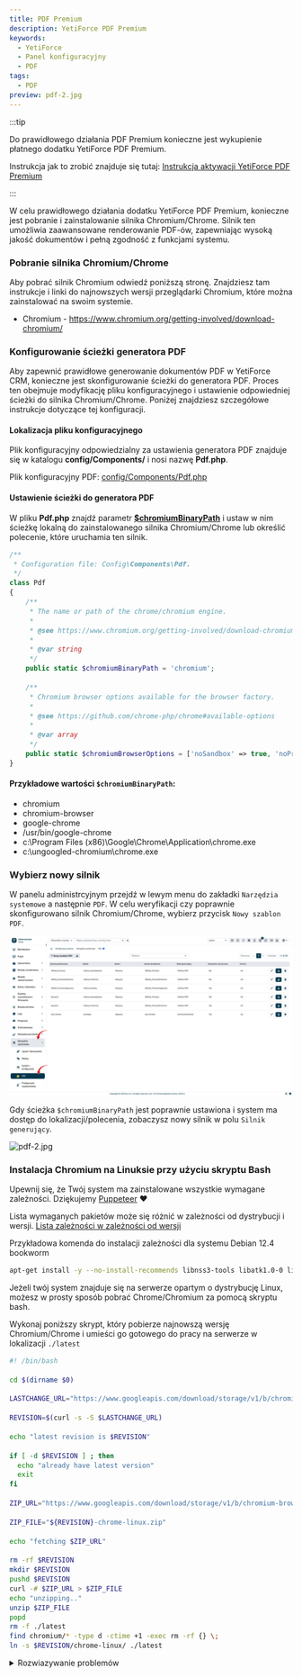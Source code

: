 ```yaml
---
title: PDF Premium
description: YetiForce PDF Premium
keywords:
  - YetiForce
  - Panel konfiguracyjny
  - PDF
tags:
  - PDF
preview: pdf-2.jpg
---
```

:::tip

Do prawidłowego działania PDF Premium konieczne jest wykupienie płatnego dodatku YetiForce PDF Premium.

Instrukcja jak to zrobić znajduje się tutaj: [Instrukcja aktywacji YetiForce PDF Premium](/administrator-guides/marketplace/addons/YetiForce-pdf-premium/)

:::


W celu prawidłowego działania dodatku YetiForce PDF Premium, konieczne jest pobranie i zainstalowanie silnika Chromium/Chrome. Silnik ten umożliwia zaawansowane renderowanie PDF-ów, zapewniając wysoką jakość dokumentów i pełną zgodność z funkcjami systemu.

### Pobranie silnika Chromium/Chrome

Aby pobrać silnik Chromium odwiedź poniższą stronę. Znajdziesz tam instrukcje i linki do najnowszych wersji przeglądarki Chromium, które można zainstalować na swoim systemie.

- Chromium - https://www.chromium.org/getting-involved/download-chromium/

### Konfigurowanie ścieżki generatora PDF

Aby zapewnić prawidłowe generowanie dokumentów PDF w YetiForce CRM, konieczne jest skonfigurowanie ścieżki do generatora PDF. Proces ten obejmuje modyfikację pliku konfiguracyjnego i ustawienie odpowiedniej ścieżki do silnika Chromium/Chrome. Poniżej znajdziesz szczegółowe instrukcje dotyczące tej konfiguracji.

#### Lokalizacja pliku konfiguracyjnego

Plik konfiguracyjny odpowiedzialny za ustawienia generatora PDF znajduje się w katalogu **config/Components/** i nosi nazwę **Pdf.php**.

Plik konfiguracyjny PDF: [config/Components/Pdf.php](https://doc.yetiforce.com/code/classes/Config-Components-Pdf.html)

#### Ustawienie ścieżki do generatora PDF

W pliku **Pdf.php** znajdź parametr **[$chromiumBinaryPath](https://doc.yetiforce.com/code/classes/Config-Components-Pdf.html#property_chromiumBinaryPath)** i  ustaw w nim ścieżkę lokalną do zainstalowanego silnika Chromium/Chrome lub określić polecenie, które uruchamia ten silnik.


```php
/**
 * Configuration file: Config\Components\Pdf.
 */
class Pdf
{
    /**
     * The name or path of the chrome/chromium engine.
     *
     * @see https://www.chromium.org/getting-involved/download-chromium
     *
     * @var string
     */
    public static $chromiumBinaryPath = 'chromium';

    /**
     * Chromium browser options available for the browser factory.
     *
     * @see https://github.com/chrome-php/chrome#available-options
     *
     * @var array
     */
    public static $chromiumBrowserOptions = ['noSandbox' => true, 'noProxyServer' => true];
}
```

#### Przykładowe wartości `$chromiumBinaryPath`:

- chromium
- chromium-browser
- google-chrome
- /usr/bin/google-chrome
- c:\Program Files (x86)\Google\Chrome\Application\chrome.exe
- c:\ungoogled-chromium\chrome.exe

### Wybierz nowy silnik

W panelu administrcyjnym przejdź w lewym menu do zakładki  ```Narzędzia systemowe``` a następnie ```PDF```. W celu weryfikacji czy poprawnie skonfigurowano silnik Chromium/Chrome, wybierz przycisk ```Nowy szablon PDF```.

![pdf-1.jpg](pdf-1.jpg)

Gdy ścieżka `$chromiumBinaryPath` jest poprawnie ustawiona i system ma dostęp do lokalizacji/polecenia, zobaczysz nowy silnik w polu ```Silnik generujący```.

![pdf-2.jpg](pdf-2.jpg)

### Instalacja Chromium na Linuksie przy użyciu skryptu Bash

Upewnij się, że Twój system ma zainstalowane wszystkie wymagane zależności.
Dziękujemy [Puppeteer](https://github.com/puppeteer/puppeteer/blob/main/docs/troubleshooting.md#chrome-headless-doesnt-launch-on-unix)
❤

Lista wymaganych pakietów może się różnić w zależności od dystrybucji i wersji. [Lista zależności w zależności od wersji](https://source.chromium.org/chromium/chromium/src/+/main:chrome/installer/linux/debian/dist_package_versions.json)

Przykładowa komenda do instalacji zależności dla systemu Debian 12.4 bookworm

```bash
apt-get install -y --no-install-recommends libnss3-tools libatk1.0-0 libatk-bridge2.0-0 libdrm-dev libxkbcommon-dev libxcomposite1 libxdamage1 libxfixes3 libxrandr2 libgbm-dev libasound2 libcups2 libpango-1.0-0 libcairo2
```

Jeżeli twój system znajduje się na serwerze opartym o dystrybucję Linux, możesz w prosty sposób pobrać Chrome/Chromium za pomocą skryptu bash.

Wykonaj poniższy skrypt, który pobierze najnowszą wersję Chromium/Chrome i umieści go gotowego do pracy na serwerze w lokalizacji ```./latest```

```bash
#! /bin/bash

cd $(dirname $0)

LASTCHANGE_URL="https://www.googleapis.com/download/storage/v1/b/chromium-browser-snapshots/o/Linux_x64%2FLAST_CHANGE?alt=media"

REVISION=$(curl -s -S $LASTCHANGE_URL)

echo "latest revision is $REVISION"

if [ -d $REVISION ] ; then
  echo "already have latest version"
  exit
fi

ZIP_URL="https://www.googleapis.com/download/storage/v1/b/chromium-browser-snapshots/o/Linux_x64%2F$REVISION%2Fchrome-linux.zip?alt=media"

ZIP_FILE="${REVISION}-chrome-linux.zip"

echo "fetching $ZIP_URL"

rm -rf $REVISION
mkdir $REVISION
pushd $REVISION
curl -# $ZIP_URL > $ZIP_FILE
echo "unzipping.."
unzip $ZIP_FILE
popd
rm -f ./latest
find chromium/* -type d -ctime +1 -exec rm -rf {} \;
ln -s $REVISION/chrome-linux/ ./latest
```

<details>
  <summary>Rozwiazywanie problemów</summary>

- [#290](https://github.com/puppeteer/puppeteer/issues/290) - Debian <br/>
- [#391](https://github.com/puppeteer/puppeteer/issues/391) - CentOS <br/>
- [#379](https://github.com/puppeteer/puppeteer/issues/379) - Alpine <br/>

</details>